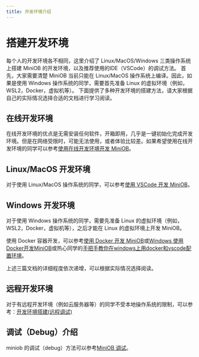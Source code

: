 ```yaml
---
title: 开发环境介绍
---
```


# 搭建开发环境

每个人的开发环境各不相同，这里介绍了 Linux/MacOS/Windows 三类操作系统上搭建 MiniOB 的开发环境，以及推荐使用的IDE（VSCode）的调试方法。
首先，大家需要清楚 MiniOB 当前只能在 Linux/MacOS 操作系统上编译。因此，如果是使用 Windows 操作系统的同学，需要首先准备 Linux 的虚拟环境（例如，WSL2，Docker，虚拟机等）。
下面提供了多种开发环境的搭建方法，请大家根据自己的实际情况选择合适的文档进行学习阅读。
## 在线开发环境
在线开发环境的优点是无需安装任何软件，开箱即用，几乎是一键初始化完成开发环境。但是在网络受限时，可能无法使用，或者体验比较差。如果希望使用在线开发环境的同学可以参考[使用在线开发环境开发 MiniOB](dev_by_online.md)。
## Linux/MacOS 开发环境
对于使用 Linux/MacOS 操作系统的同学，可以参考[使用 VSCode 开发 MiniOB](./how_to_dev_miniob_by_vscode.md)。
## Windows 开发环境
对于使用 Windows 操作系统的同学，需要先准备 Linux 的虚拟环境（例如，WSL2，Docker，虚拟机等），之后才能在 Linux 的虚拟环境上开发 MiniOB。

使用 Docker 容器开发，可以参考[使用 Docker 开发 MiniOB](how-to-dev-using-docker.md)或[Windows 使用Docker开发MiniOB](how_to_dev_miniob_by_docker_on_windows.md)或热心同学的[手把手教你在windows上用docker和vscode配置环境](how_to_dev_in_docker_container_by_vscode_on_windows.md)。

上述三篇文档的详细程度依次递增，可以根据实际情况选择阅读。
## 远程开发环境
对于有远程开发环境（例如云服务器等）的同学不受本地操作系统的限制，可以参考：[开发环境搭建(远程调试)](how_to_dev_in_docker_container_by_vscode.md)
## 调试（Debug）介绍
miniob 的调试（debug）方法可以参考[MiniOB 调试](miniob-how-to-debug.md)。
